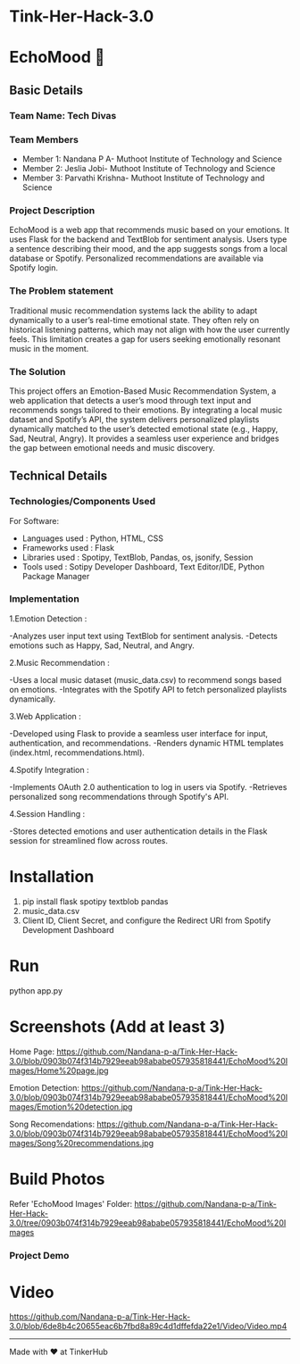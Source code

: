 # Tink-Her-Hack-3.0
# EchoMood 🎯


## Basic Details
### Team Name: Tech Divas


### Team Members
- Member 1: Nandana P A- Muthoot Institute of Technology and Science 
- Member 2: Jeslia Jobi- Muthoot Institute of Technology and Science 
- Member 3: Parvathi Krishna- Muthoot Institute of Technology and Science 

### Project Description
EchoMood is a web app that recommends music based on your emotions. It uses Flask for the backend and TextBlob for sentiment analysis. Users type a sentence describing their mood, and the app suggests songs from a local database or Spotify. Personalized recommendations are available via Spotify login.

### The Problem statement
Traditional music recommendation systems lack the ability to adapt dynamically to a user’s real-time emotional state. They often rely on historical listening patterns, which may not align with how the user currently feels. This limitation creates a gap for users seeking emotionally resonant music in the moment.

### The Solution
This project offers an Emotion-Based Music Recommendation System, a web application that detects a user’s mood through text input and recommends songs tailored to their emotions. By integrating a local music dataset and Spotify’s API, the system delivers personalized playlists dynamically matched to the user’s detected emotional state (e.g., Happy, Sad, Neutral, Angry). It provides a seamless user experience and bridges the gap between emotional needs and music discovery.

## Technical Details
### Technologies/Components Used
For Software:
- Languages used : Python, HTML, CSS
- Frameworks used : Flask
- Libraries used : Spotipy, TextBlob, Pandas, os, jsonify, Session
- Tools used : Sotipy Developer Dashboard, Text Editor/IDE, Python Package Manager


### Implementation
1.Emotion Detection :

-Analyzes user input text using TextBlob for sentiment analysis.
-Detects emotions such as Happy, Sad, Neutral, and Angry.

2.Music Recommendation :

-Uses a local music dataset (music_data.csv) to recommend songs based on emotions.
-Integrates with the Spotify API to fetch personalized playlists dynamically.

3.Web Application :

-Developed using Flask to provide a seamless user interface for input, authentication, and recommendations.
-Renders dynamic HTML templates (index.html, recommendations.html).

4.Spotify Integration :

-Implements OAuth 2.0 authentication to log in users via Spotify.
-Retrieves personalized song recommendations through Spotify's API.

4.Session Handling :

-Stores detected emotions and user authentication details in the Flask session for streamlined flow across routes.

# Installation
1. pip install flask spotipy textblob pandas
2. music_data.csv
3. Client ID, Client Secret, and configure the Redirect URI from Spotify Development Dashboard


# Run
python app.py 

# Screenshots (Add at least 3)
Home Page:
https://github.com/Nandana-p-a/Tink-Her-Hack-3.0/blob/0903b074f314b7929eeab98ababe057935818441/EchoMood%20Images/Home%20page.jpg

Emotion Detection:
https://github.com/Nandana-p-a/Tink-Her-Hack-3.0/blob/0903b074f314b7929eeab98ababe057935818441/EchoMood%20Images/Emotion%20detection.jpg

Song Recomendations:
https://github.com/Nandana-p-a/Tink-Her-Hack-3.0/blob/0903b074f314b7929eeab98ababe057935818441/EchoMood%20Images/Song%20recommendations.jpg


# Build Photos
Refer 'EchoMood Images' Folder: 
https://github.com/Nandana-p-a/Tink-Her-Hack-3.0/tree/0903b074f314b7929eeab98ababe057935818441/EchoMood%20Images

### Project Demo
# Video
https://github.com/Nandana-p-a/Tink-Her-Hack-3.0/blob/6de8b4c20655eac6b7fbd8a89c4d1dffefda22e1/Video/Video.mp4


---
Made with ❤ at TinkerHub
